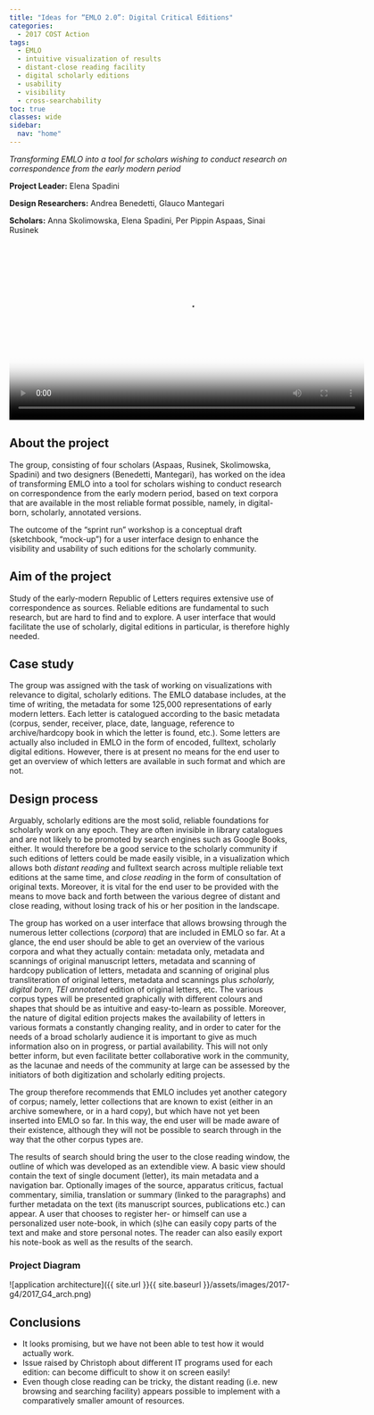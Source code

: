 ```yaml
---
title: "Ideas for “EMLO 2.0”: Digital Critical Editions"
categories:
  - 2017 COST Action
tags:
  - EMLO
  - intuitive visualization of results
  - distant-close reading facility
  - digital scholarly editions
  - usability
  - visibility
  - cross-searchability
toc: true
classes: wide
sidebar:
  nav: "home"
---
```


*Transforming EMLO into a tool for scholars wishing to conduct research on correspondence from the early modern period*

**Project Leader:** Elena Spadini

**Design Researchers:** Andrea Benedetti, Glauco Mantegari

**Scholars:** Anna Skolimowska, Elena Spadini, Per Pippin Aspaas, Sinai Rusinek

<video controls src="{{ site.url }}{{ site.baseurl }}/assets/images/2016-g1/2016_G1_low.mp4" poster="{{ site.url }}{{ site.baseurl }}/assets/images/2016-g1/image7.png" width="636" autoPlay loop> Sorry, your browser doesn't support embedded videos! </video>

## About the project

The group, consisting of four scholars (Aspaas, Rusinek, Skolimowska, Spadini)
and two designers (Benedetti, Mantegari), has worked on the idea of transforming EMLO into a tool for scholars wishing to conduct research on correspondence from the early modern period, based on text corpora that are available in the most reliable format possible, namely, in digital-born, scholarly, annotated versions.

The outcome of the “sprint run” workshop is a conceptual draft (sketchbook, “mock-up”) for a user interface design to enhance the visibility and usability of such editions for the scholarly community.

## Aim of the project

Study of the early-modern Republic of Letters requires extensive use of correspondence as sources. Reliable editions are fundamental to such research, but are hard to find and to explore. A user interface that would facilitate the use of scholarly, digital editions in particular, is therefore highly needed.

## Case study

The group was assigned with the task of working on visualizations with relevance to digital, scholarly editions. The EMLO database includes, at the time of writing, the metadata for some 125,000 representations of early modern letters. Each letter is catalogued according to the basic metadata (corpus, sender, receiver, place, date, language, reference to archive/hardcopy book in which the letter is found, etc.). Some letters are actually also included in EMLO in the form of encoded, fulltext, scholarly digital editions. However, there is at present no means for the end user to get an overview of which letters are available in such format and which are not.

## Design process

Arguably, scholarly editions are the most solid, reliable foundations for scholarly work on any epoch. They are often invisible in library catalogues and are not likely to be promoted by search engines such as Google Books, either. It would therefore be a good service to the scholarly community if such editions of letters could be made easily visible, in a visualization which allows both *distant reading* and fulltext search across multiple reliable text editions at the same time, and *close reading* in the form of consultation of original texts. Moreover, it is vital for the end user to be provided with the means to move back and forth between the various degree of distant and close reading, without losing track of his or her position in the landscape.

The group has worked on a user interface that allows browsing through the numerous letter collections (*corpora*) that are included in EMLO so far. At a glance, the end user should be able to get an overview of the various corpora and what they actually contain: metadata only, metadata and scannings of original manuscript letters, metadata and scanning of hardcopy publication of letters, metadata and scanning of original plus transliteration of original letters, metadata and scannings plus *scholarly, digital born, TEI annotated* edition of original letters, etc. The various corpus types will be presented graphically with different colours and shapes that should be as intuitive and easy-to-learn as possible. Moreover, the nature of digital edition projects makes the availability of letters in various formats a constantly changing reality, and in order to cater for the needs of a broad scholarly audience it is important to give as much information also on in progress, or partial availability. This will not only better inform, but even facilitate better collaborative work in the community, as the lacunae and needs of the community at large can be assessed by the initiators of both digitization and scholarly editing projects.

The group therefore recommends that EMLO includes yet another category of corpus; namely, letter collections that are known to exist (either in an archive somewhere, or in a hard copy), but which have not yet been inserted into EMLO so far. In this way, the end user will be made aware of their existence, although they will not be possible to search through in the way that the other corpus types are.

The results of search should bring the user to the close reading window, the outline of which was developed as an extendible view. A basic view should contain the text of single document (letter), its main metadata and a navigation bar. Optionally images of the source, apparatus criticus, factual commentary, similia, translation or summary (linked to the paragraphs) and further metadata on the text (its manuscript sources, publications etc.) can appear. A user that chooses to register her- or himself can use a personalized user note-book, in which (s)he can easily copy parts of the text and make and store personal notes. The reader can also easily export his note-book as well as the results of the search.

### Project Diagram
![application architecture]({{ site.url }}{{ site.baseurl }}/assets/images/2017-g4/2017_G4_arch.png)

## Conclusions

- It looks promising, but we have not been able to test how it would actually work.
- Issue raised by Christoph about different IT programs used for each edition: can become difficult to show it on screen easily!
- Even though close reading can be tricky, the distant reading (i.e. new browsing and searching facility) appears possible to implement with a comparatively smaller amount of resources.
